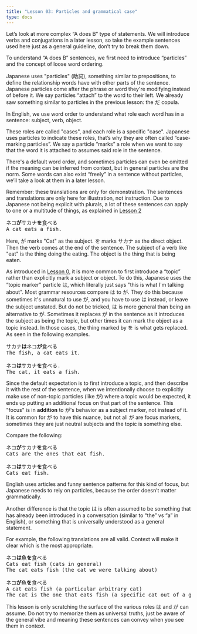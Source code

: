 ```yaml
---
title: "Lesson 03: Particles and grammatical case"
type: docs
---
```



Let’s look at more complex “A does B” type of statements. We will introduce verbs and conjugations in a later lesson, so take the example sentences used here just as a general guideline, don’t try to break them down.

To understand “A does B” sentences, we first need to introduce “particles” and the concept of loose word ordering. 

Japanese uses "particles" (助詞), something similar to prepositions, to define the relationship words have with other parts of the sentence. Japanese particles come after the phrase or word they're modifying instead of before it. We say particles “attach” to the word to their left. We already saw something similar to particles in the previous lesson: the だ copula.

In English, we use word order to understand what role each word has in a sentence: subject, verb, object. 

These roles are called "cases", and each role is a specific "case". Japanese uses particles to indicate these roles, that’s why they are often called “case-marking particles”. We say a particle “marks” a role when we want to say that the word it is attached to assumes said role in the sentence.

There's a default word order, and sometimes particles can even be omitted if the meaning can be inferred from context, but in general particles are the norm. Some words can also exist “freely” in a sentence without particles, we’ll take a look at them in a later lesson. 

Remember: these translations are only for demonstration. The sentences and translations are only here for illustration, not instruction. Due to Japanese not being explicit with plurals, a lot of these sentences can apply to one or a multitude of things, as explained in [Lesson 2](./Lesson2.md)

<pre>
ネコ<b>が</b>サカナ<b>を</b>食べる
A cat eats a fish.
</pre>

Here, が marks "Cat" as the subject. を marks サカナ as the direct object. Then the verb comes at the end of the sentence. The subject of a verb like "eat" is the thing doing the eating. The object is the thing that is being eaten.

As introduced in [Lesson 0](./Lesson0.md), it is more common to first introduce a “topic” rather than explicitly mark a subject or object. To do this, Japanese uses the “topic marker” particle は, which literally just says "this is what I'm talking about". Most grammar resources compare は to が. They do this because sometimes it's unnatural to use が, and you have to use は instead, or leave the subject unstated. But do not be tricked, は is more general than being an alternative to が. Sometimes it replaces が in the sentence as it introduces the subject as being the topic, but other times it can mark the object as a topic instead. In those cases, the thing marked by を is what gets replaced. As seen in the following examples.

<pre>
サカナ<b>は</b>ネコ<b>が</b>食べる
The fish, a cat eats it.

ネコ<b>は</b>サカナ<b>を</b>食べる.
The cat, it eats a fish.
</pre>

Since the default expectation is to first introduce a topic, and then describe it with the rest of the sentence, when we intentionally choose to explicitly make use of non-topic particles (like が) where a topic would be expected, it ends up putting an additional focus on that part of the sentence. This "focus" is in **addition** to が's behavior as a subject marker, not instead of it. It is common for が to have this nuance, but not all が are focus markers, sometimes they are just neutral subjects and the topic is something else. 

Compare the following:

<pre>
ネコ<b>が</b>サカナ<b>を</b>食べる
Cats are the ones that eat fish.

ネコ<b>は</b>サカナ<b>を</b>食べる
Cats eat fish. 
</pre>

English uses articles and funny sentence patterns for this kind of focus, but Japanese needs to rely on particles, because the order doesn’t matter grammatically. 

Another difference is that the topic は is often assumed to be something that has already been introduced in a conversation (similar to “the” vs “a” in English), or something that is universally understood as a general statement. 

For example, the following translations are all valid. Context will make it clear which is the most appropriate.

<pre>
ネコ<b>は</b>魚<b>を</b>食べる
Cats eat fish (cats in general)
The cat eats fish (the cat we were talking about)

ネコ<b>が</b>魚<b>を</b>食べる  
A cat eats fish (a particular arbitrary cat)  
The cat is the one that eats fish (a specific cat out of a group)
</pre>

This lesson is only scratching the surface of the various roles は and が can assume. Do not try to memorize them as universal truths, just be aware of the general vibe and meaning these sentences can convey when you see them in context.   
